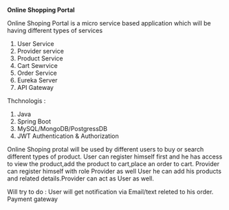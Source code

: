**Online Shopping Portal**

Online Shoping Portal is a micro service based application which will be having different types of services 
1. User Service
2. Provider service
3. Product Service
4. Cart Sewrvice
5. Order Service
6. Eureka Server
7. API Gateway

Thchnologis :
  1. Java
  2. Spring Boot
  3. MySQL/MongoDB/PostgressDB
  4. JWT Authentication & Authorization

Online Shoping protal will be used by different users to buy or search different types of product.
User can register himself first and he has access to view the product,add the product to cart,place an order to cart.
Provider can register himself with role Provider as well User he can add his products and related details.Provider can act as User as well.


Will try to do : 
User will get notification via Email/text releted to his order.
Payment gateway
